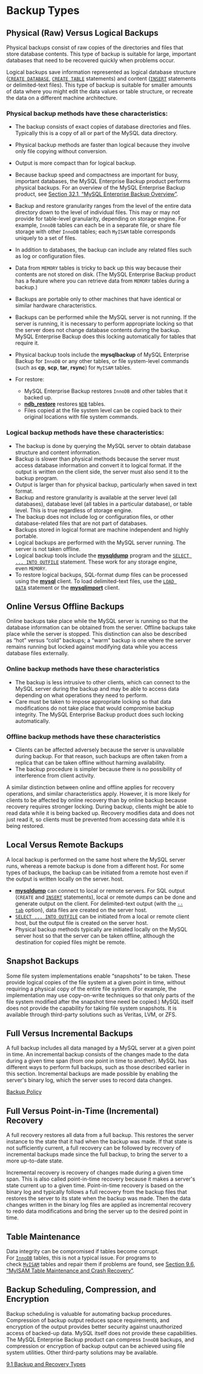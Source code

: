 # Backup Types

## Physical (Raw) Versus Logical Backups

Physical backups consist of raw copies of the directories and files that store database contents. This type of backup is suitable for large, important databases that need to be recovered quickly when problems occur.

Logical backups save information represented as logical database structure ([`CREATE DATABASE`](https://dev.mysql.com/doc/refman/8.0/en/create-database.html "15.1.12 CREATE DATABASE Statement"), [`CREATE TABLE`](https://dev.mysql.com/doc/refman/8.0/en/create-table.html "15.1.20 CREATE TABLE Statement") statements) and content ([`INSERT`](https://dev.mysql.com/doc/refman/8.0/en/insert.html "15.2.7 INSERT Statement") statements or delimited-text files). This type of backup is suitable for smaller amounts of data where you might edit the data values or table structure, or recreate the data on a different machine architecture.

### Physical backup methods have these characteristics:

- The backup consists of exact copies of database directories and files. Typically this is a copy of all or part of the MySQL data directory.
- Physical backup methods are faster than logical because they involve only file copying without conversion.
- Output is more compact than for logical backup.
- Because backup speed and compactness are important for busy, important databases, the MySQL Enterprise Backup product performs physical backups. For an overview of the MySQL Enterprise Backup product, see [Section 32.1, “MySQL Enterprise Backup Overview”](https://dev.mysql.com/doc/refman/8.0/en/mysql-enterprise-backup.html "32.1 MySQL Enterprise Backup Overview").
- Backup and restore granularity ranges from the level of the entire data directory down to the level of individual files. This may or may not provide for table-level granularity, depending on storage engine. For example, `InnoDB` tables can each be in a separate file, or share file storage with other `InnoDB` tables; each `MyISAM` table corresponds uniquely to a set of files.
- In addition to databases, the backup can include any related files such as log or configuration files.
- Data from `MEMORY` tables is tricky to back up this way because their contents are not stored on disk. (The MySQL Enterprise Backup product has a feature where you can retrieve data from `MEMORY` tables during a backup.)
- Backups are portable only to other machines that have identical or similar hardware characteristics.
- Backups can be performed while the MySQL server is not running. If the server is running, it is necessary to perform appropriate locking so that the server does not change database contents during the backup. MySQL Enterprise Backup does this locking automatically for tables that require it.
- Physical backup tools include the **mysqlbackup** of MySQL Enterprise Backup for `InnoDB` or any other tables, or file system-level commands (such as **cp**, **scp**, **tar**, **rsync**) for `MyISAM` tables.
- For restore:
    
    - MySQL Enterprise Backup restores `InnoDB` and other tables that it backed up.
    - [**ndb_restore**](https://dev.mysql.com/doc/refman/8.0/en/mysql-cluster-programs-ndb-restore.html "25.5.23 ndb_restore — Restore an NDB Cluster Backup") restores [`NDB`](https://dev.mysql.com/doc/refman/8.0/en/mysql-cluster.html "Chapter 25 MySQL NDB Cluster 8.0") tables.
    - Files copied at the file system level can be copied back to their original locations with file system commands.

### Logical backup methods have these characteristics:

- The backup is done by querying the MySQL server to obtain database structure and content information.
- Backup is slower than physical methods because the server must access database information and convert it to logical format. If the output is written on the client side, the server must also send it to the backup program.
- Output is larger than for physical backup, particularly when saved in text format.
- Backup and restore granularity is available at the server level (all databases), database level (all tables in a particular database), or table level. This is true regardless of storage engine.
- The backup does not include log or configuration files, or other database-related files that are not part of databases.
- Backups stored in logical format are machine independent and highly portable.
- Logical backups are performed with the MySQL server running. The server is not taken offline.
- Logical backup tools include the [**mysqldump**](https://dev.mysql.com/doc/refman/8.0/en/mysqldump.html "6.5.4 mysqldump — A Database Backup Program") program and the [`SELECT ... INTO OUTFILE`](https://dev.mysql.com/doc/refman/8.0/en/select.html "15.2.13 SELECT Statement") statement. These work for any storage engine, even `MEMORY`.
- To restore logical backups, SQL-format dump files can be processed using the [**mysql**](https://dev.mysql.com/doc/refman/8.0/en/mysql.html "6.5.1 mysql — The MySQL Command-Line Client") client. To load delimited-text files, use the [`LOAD DATA`](https://dev.mysql.com/doc/refman/8.0/en/load-data.html "15.2.9 LOAD DATA Statement") statement or the [**mysqlimport**](https://dev.mysql.com/doc/refman/8.0/en/mysqlimport.html "6.5.5 mysqlimport — A Data Import Program") client.

## Online Versus Offline Backups

Online backups take place while the MySQL server is running so that the database information can be obtained from the server. Offline backups take place while the server is stopped. This distinction can also be described as “hot” versus “cold” backups; a “warm” backup is one where the server remains running but locked against modifying data while you access database files externally.

### Online backup methods have these characteristics

- The backup is less intrusive to other clients, which can connect to the MySQL server during the backup and may be able to access data depending on what operations they need to perform.
- Care must be taken to impose appropriate locking so that data modifications do not take place that would compromise backup integrity. The MySQL Enterprise Backup product does such locking automatically.

### Offline backup methods have these characteristics

- Clients can be affected adversely because the server is unavailable during backup. For that reason, such backups are often taken from a replica that can be taken offline without harming availability.
- The backup procedure is simpler because there is no possibility of interference from client activity.

A similar distinction between online and offline applies for recovery operations, and similar characteristics apply. However, it is more likely for clients to be affected by online recovery than by online backup because recovery requires stronger locking. During backup, clients might be able to read data while it is being backed up. Recovery modifies data and does not just read it, so clients must be prevented from accessing data while it is being restored.

## Local Versus Remote Backups

A local backup is performed on the same host where the MySQL server runs, whereas a remote backup is done from a different host. For some types of backups, the backup can be initiated from a remote host even if the output is written locally on the server. host.

- [**mysqldump**](https://dev.mysql.com/doc/refman/8.0/en/mysqldump.html "6.5.4 mysqldump — A Database Backup Program") can connect to local or remote servers. For SQL output (`CREATE` and [`INSERT`](https://dev.mysql.com/doc/refman/8.0/en/insert.html "15.2.7 INSERT Statement") statements), local or remote dumps can be done and generate output on the client. For delimited-text output (with the [`--tab`](https://dev.mysql.com/doc/refman/8.0/en/mysqldump.html#option_mysqldump_tab) option), data files are created on the server host.
- [`SELECT ... INTO OUTFILE`](https://dev.mysql.com/doc/refman/8.0/en/select-into.html "15.2.13.1 SELECT ... INTO Statement") can be initiated from a local or remote client host, but the output file is created on the server host.
- Physical backup methods typically are initiated locally on the MySQL server host so that the server can be taken offline, although the destination for copied files might be remote.

## Snapshot Backups

Some file system implementations enable “snapshots” to be taken. These provide logical copies of the file system at a given point in time, without requiring a physical copy of the entire file system. (For example, the implementation may use copy-on-write techniques so that only parts of the file system modified after the snapshot time need be copied.) MySQL itself does not provide the capability for taking file system snapshots. It is available through third-party solutions such as Veritas, LVM, or ZFS.

## Full Versus Incremental Backups

A full backup includes all data managed by a MySQL server at a given point in time. An incremental backup consists of the changes made to the data during a given time span (from one point in time to another). MySQL has different ways to perform full backups, such as those described earlier in this section. Incremental backups are made possible by enabling the server's binary log, which the server uses to record data changes.

[Backup Policy](databases/sql-databases/mysql/backup-policy.md)

## Full Versus Point-in-Time (Incremental) Recovery

A full recovery restores all data from a full backup. This restores the server instance to the state that it had when the backup was made. If that state is not sufficiently current, a full recovery can be followed by recovery of incremental backups made since the full backup, to bring the server to a more up-to-date state.

Incremental recovery is recovery of changes made during a given time span. This is also called point-in-time recovery because it makes a server's state current up to a given time. Point-in-time recovery is based on the binary log and typically follows a full recovery from the backup files that restores the server to its state when the backup was made. Then the data changes written in the binary log files are applied as incremental recovery to redo data modifications and bring the server up to the desired point in time.

## Table Maintenance

Data integrity can be compromised if tables become corrupt. For [`InnoDB`](https://dev.mysql.com/doc/refman/8.0/en/innodb-storage-engine.html "Chapter 17 The InnoDB Storage Engine") tables, this is not a typical issue. For programs to check [`MyISAM`](https://dev.mysql.com/doc/refman/8.0/en/myisam-storage-engine.html "18.2 The MyISAM Storage Engine") tables and repair them if problems are found, see [Section 9.6, “MyISAM Table Maintenance and Crash Recovery”](https://dev.mysql.com/doc/refman/8.0/en/myisam-table-maintenance.html "9.6 MyISAM Table Maintenance and Crash Recovery").

## Backup Scheduling, Compression, and Encryption

Backup scheduling is valuable for automating backup procedures. Compression of backup output reduces space requirements, and encryption of the output provides better security against unauthorized access of backed-up data. MySQL itself does not provide these capabilities. The MySQL Enterprise Backup product can compress `InnoDB` backups, and compression or encryption of backup output can be achieved using file system utilities. Other third-party solutions may be available.

[9.1 Backup and Recovery Types](https://dev.mysql.com/doc/refman/8.0/en/backup-types.html)
